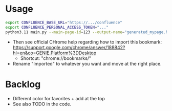 # Usage
```bash
export CONFLUENCE_BASE_URL="https://.../confluence"
export CONFLUENCE_PERSONAL_ACCESS_TOKEN="..."
python3.11 main.py --main-page-id=123 --output-name="generated_mypage.html"
```
* Then see official CHrome help regarding how to import this bookmark: https://support.google.com/chrome/answer/188842?hl=en&co=GENIE.Platform%3DDesktop
    * Shortcut: "chrome://bookmarks/"
* Rename "Imported" to whatever you want and move at the right place.

# Backlog
* Different color for favorites + add at the top
* See also TODO in the code.
